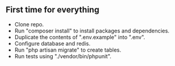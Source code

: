
## First time for everything

- Clone repo.
- Run "composer install" to install packages and dependencies.
- Duplicate the contents of ".env.example" into ".env".
- Configure database and redis.
- Run "php artisan migrate" to create tables.
- Run tests using "./vendor/bin/phpunit".
